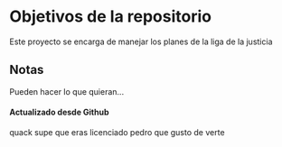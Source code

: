 # Objetivos de la repositorio

Este proyecto se encarga de manejar los planes de la liga de la justicia


## Notas
Pueden hacer lo que quieran...


#### Actualizado desde Github
quack          supe que eras licenciado
pedro que gusto de verte
